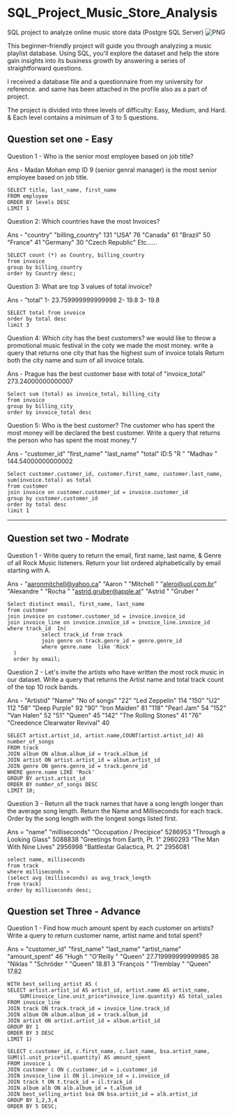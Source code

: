# SQL_Project_Music_Store_Analysis

SQL project to analyze online music store data (Postgre SQL Server)
![PNG](https://github.com/user-attachments/assets/5a185087-bb14-47d4-9819-ff451ecdb1ee)

This beginner-friendly project will guide you through analyzing a music playlist database. Using SQL, 
you'll explore the dataset and help the store gain insights into its business growth by answering a series of straightforward questions.

I received a database file and a questionnaire from my university for reference. and same has been attached in the profile also as a part of project.

The project is divided into three levels of difficulty: Easy, Medium, and Hard.
& Each level contains a minimum of 3 to 5 questions.

## Question set one - Easy

Question 1 - Who is the senior most employee based on job title?

Ans - Madan Mohan emp ID 9 (senior genral manager) is the most senior employee based on job title.

    SELECT title, last_name, first_name 
    FROM employee
    ORDER BY levels DESC
    LIMIT 1

Question 2: Which countries have the most Invoices?

Ans - "country"	"billing_country"
131	"USA"
76	"Canada"
61	"Brazil"
50	"France"
41	"Germany"
30	"Czech Republic" Etc......

    SELECT count (*) as Country, billing_country
    from invoice
    group by billing_country
    order by Country desc;

Question 3: What are top 3 values of total invoice?

Ans  - "total"
1- 23.759999999999998
2- 19.8
3- 19.8

    SELECT total from invoice
    order by total desc
    limit 3

Question 4: Which city has the best customers? we would like to throw a promotional music festival in the coty we made the most money. write a query that returns one city that has the highest sum of invoice totals 
Return both the city name and sum of all invoice totals.

Ans - Prague has the best customer base with total of 
"invoice_total"
273.24000000000007

    Select sum (total) as invoice_total, billing_city
    from invoice
    group by billing_city
    order by invoice_total desc

Question 5: Who is the best customer? The customer who has spent the most money will be declared the best customer. 
Write a query that returns the person who has spent the most money.*/

Ans -  "customer_id"	"first_name"	"last_name"	"total"
ID:5	"R "	"Madhav   "	144.54000000000002 

    Select customer.customer_id, customer.first_name, customer.last_name, sum(invoice.total) as total
    from customer
    join invoice on customer.customer_id = invoice.customer_id
    group by customer.customer_id
    order by total desc
    limit 1

****************************************************************************************************************************************************************************************

## Question set two - Modrate

Question 1 - Write query to return the email, first name, last name, & Genre of all Rock Music listeners. Return your list ordered alphabetically by email starting with A.

Ans - "aaronmitchell@yahoo.ca"	"Aaron  "	"Mitchell "
      "alero@uol.com.br"	"Alexandre    "	"Rocha    "
      "astrid.gruber@apple.at"	"Astrid "	"Gruber   "

    Select distinct email, first_name, last_name
    from customer
    join invoice on customer.customer_id = invoice.invoice_id
    join invoice_line on invoice.invoice_id = invoice_line.invoice_id
    where track_id  In(
               select track_id from track
			   join genre on track.genre_id = genre.genre_id
			   where genre.name  like 'Rock'
      )
      order by email;

Question 2 - Let's invite the artists who have written the most rock music in our dataset. 
Write a query that returns the Artist name and total track count of the top 10 rock bands.

Ans -  "Artistid"   "Name"   "No of songs"
"22"	"Led Zeppelin"	114
"150"	"U2"	112
"58"	"Deep Purple"	92
"90"	"Iron Maiden"	81
"118"	"Pearl Jam"	54
"152"	"Van Halen"	52
"51"	"Queen"	45
"142"	"The Rolling Stones"	41
"76"	"Creedence Clearwater Revival"	40

    SELECT artist.artist_id, artist.name,COUNT(artist.artist_id) AS number_of_songs
    FROM track
    JOIN album ON album.album_id = track.album_id
    JOIN artist ON artist.artist_id = album.artist_id
    JOIN genre ON genre.genre_id = track.genre_id
    WHERE genre.name LIKE 'Rock'
    GROUP BY artist.artist_id
    ORDER BY number_of_songs DESC
    LIMIT 10;
  
Question 3 - Return all the track names that have a song length longer than the average song length. 
Return the Name and Milliseconds for each track. Order by the song length with the longest songs listed first.

Ans = "name"	"milliseconds"
"Occupation / Precipice"	5286953
"Through a Looking Glass"	5088838
"Greetings from Earth, Pt. 1"	2960293
"The Man With Nine Lives"	2956998
"Battlestar Galactica, Pt. 2"	2956081


    select name, milliseconds
    from track
    where milliseconds > 
    (select avg (milliseconds) as avg_track_length
    from track)
	order by milliseconds desc;

## Question set Three - Advance

Question 1 - Find how much amount spent by each customer on artists? Write a query to return customer name, artist name and total spent?

Ans = "customer_id"	"first_name"	"last_name"	"artist_name"	"amount_spent"
46	"Hugh                                              "	"O'Reilly                                          "	"Queen"	27.719999999999985
38	"Niklas                                            "	"Schröder                                          "	"Queen"	18.81
3	"François                                          "	"Tremblay                                          "	"Queen"	17.82




    WITH best_selling_artist AS (
	SELECT artist.artist_id AS artist_id, artist.name AS artist_name, 
        SUM(invoice_line.unit_price*invoice_line.quantity) AS total_sales
	FROM invoice_line
	JOIN track ON track.track_id = invoice_line.track_id
	JOIN album ON album.album_id = track.album_id
	JOIN artist ON artist.artist_id = album.artist_id
	GROUP BY 1
	ORDER BY 3 DESC
	LIMIT 1)

    SELECT c.customer_id, c.first_name, c.last_name, bsa.artist_name, 
    SUM(il.unit_price*il.quantity) AS amount_spent
    FROM invoice i
    JOIN customer c ON c.customer_id = i.customer_id
    JOIN invoice_line il ON il.invoice_id = i.invoice_id
    JOIN track t ON t.track_id = il.track_id
    JOIN album alb ON alb.album_id = t.album_id
    JOIN best_selling_artist bsa ON bsa.artist_id = alb.artist_id
    GROUP BY 1,2,3,4
    ORDER BY 5 DESC;
